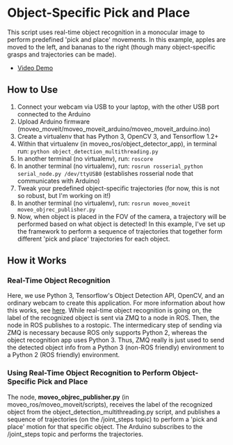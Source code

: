 # Object-Specific Pick and Place
This script uses real-time object recognition in a monocular image to perform predefined 'pick and place' movements.  In this example, apples are moved to the left, and bananas to the right (though many object-specific grasps and trajectories can be made).

- [Video Demo](https://youtu.be/kkUbyFa2MWc)

## How to Use
1. Connect your webcam via USB to your laptop, with the other USB port connected to the Arduino
2. Upload Arduino firmware (moveo_moveit/moveo_moveit_arduino/moveo_moveit_arduino.ino)
3. Create a virtualenv that has Python 3, OpenCV 3, and Tensorflow 1.2+
4. Within that virtualenv (in moveo_ros/object_detector_app), in terminal run: ```python object_detection_multithreading.py```
5. In another terminal (no virtualenv), run: ``` roscore ```
5. In another terminal (no virtualenv), run: ``` rosrun rosserial_python serial_node.py /dev/ttyUSB0 ``` (establishes rosserial node that communicates with Arduino)
6. Tweak your predefined object-specific trajectories (for now, this is not so robust, but I'm working on it!)
7. In another terminal (no virtualenv), run: ``` rosrun moveo_moveit moveo_objrec_publisher.py ```
8. Now, when object is placed in the FOV of the camera, a trajectory will be performed based on what object is detected! In this example, I've set up the framework to perform a sequence of trajectories that together form different 'pick and place' trajectories for each object.

## How it Works
### Real-Time Object Recognition
Here, we use Python 3, Tensorflow's Object Detection API, OpenCV, and an ordinary webcam to create this application.  For more information about how this works, see [here](https://github.com/jesseweisberg/moveo_ros/tree/master/object_detector_app).  While real-time object recognition is going on, the label of the recognized object is sent via ZMQ to a node in ROS.  Then, the node in ROS publishes to a rostopic.  The intermedicary step of sending via ZMQ is necessary because ROS only supports Python 2, whereas the object recognition app uses Python 3.  Thus, ZMQ really is just used to send the detected object info from a Python 3 (non-ROS friendly) environment to a Python 2 (ROS friendly) environment.

### Using Real-Time Object Recognition to Perform Object-Specific Pick and Place
The node, **moveo_objrec_publisher.py** (in moveo_ros/moveo_moveit/scripts), receives the label of the recognized object from the object_detection_multithreading.py script, and publishes a sequence of trajectories (on the /joint_steps topic) to perform a 'pick and place' motion for that specific object.  The Arduino subscribes to the /joint_steps topic and performs the trajectories.
